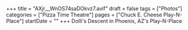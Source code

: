 +++
title = "AXjr__WnOS74saDOkvz7.avif"
draft = false
tags = ["Photos"]
categories = ["Pizza Time Theatre"]
pages = ["Chuck E. Cheese Play-N-Place"]
startDate = ""
+++
Dolli's Descent in Phoenix, AZ's Play-N-Place
